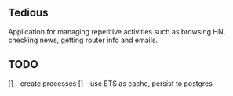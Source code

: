 ## Tedious

Application for managing repetitive activities such as browsing HN, checking news, getting
router info and emails.

## TODO
[] - create processes
[] - use ETS as cache, persist to postgres
